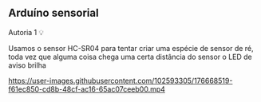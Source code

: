 ## Arduíno sensorial

Autoria 1 💡

Usamos o sensor HC-SR04 para tentar criar uma espécie de sensor de ré, toda vez que alguma coisa chega uma certa distância do sensor o LED de aviso brilha 


https://user-images.githubusercontent.com/102593305/176668519-f61ec850-cd8b-48cf-ac16-65ac07ceeb00.mp4


